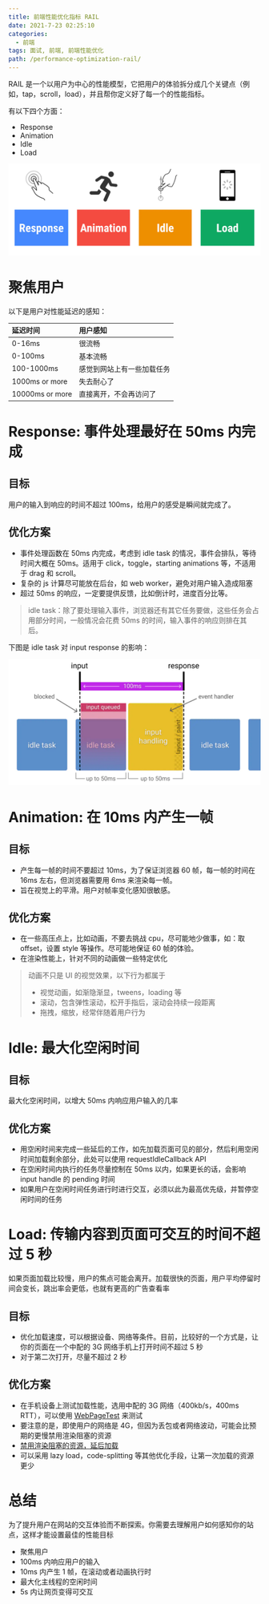 ```yaml
---
title: 前端性能优化指标 RAIL
date: 2021-7-23 02:25:10
categories:
  - 前端
tags: 面试, 前端, 前端性能优化
path: /performance-optimization-rail/
---
```


RAIL 是一个以用户为中心的性能模型，它把用户的体验拆分成几个关键点（例如，tap，scroll，load），并且帮你定义好了每一个的性能指标。

有以下四个方面：

- Response
- Animation
- Idle
- Load

![](res/2021-07-20-23-26-26.png)

# 聚焦用户

以下是用户对性能延迟的感知：

| 延迟时间        | 用户感知                   |
| :-------------- | :------------------------- |
| 0-16ms          | 很流畅                     |
| 0-100ms         | 基本流畅                   |
| 100-1000ms      | 感觉到网站上有一些加载任务 |
| 1000ms or more  | 失去耐心了                 |
| 10000ms or more | 直接离开，不会再访问了     |

# Response: 事件处理最好在 50ms 内完成

## 目标

用户的输入到响应的时间不超过 100ms，给用户的感受是瞬间就完成了。

## 优化方案

- 事件处理函数在 50ms 内完成，考虑到 idle task 的情况，事件会排队，等待时间大概在 50ms。适用于 click，toggle，starting animations 等，不适用于 drag 和 scroll。
- 复杂的 js 计算尽可能放在后台，如 web worker，避免对用户输入造成阻塞
- 超过 50ms 的响应，一定要提供反馈，比如倒计时，进度百分比等。

> idle task：除了要处理输入事件，浏览器还有其它任务要做，这些任务会占用部分时间，一般情况会花费 50ms 的时间，输入事件的响应则排在其后。

下图是 idle task 对 input response 的影响：

![](res/2021-07-20-23-32-38.png)

# Animation: 在 10ms 内产生一帧

## 目标

- 产生每一帧的时间不要超过 10ms，为了保证浏览器 60 帧，每一帧的时间在 16ms 左右，但浏览器需要用 6ms 来渲染每一帧。
- 旨在视觉上的平滑。用户对帧率变化感知很敏感。

## 优化方案

- 在一些高压点上，比如动画，不要去挑战 cpu，尽可能地少做事，如：取 offset，设置 style 等操作。尽可能地保证 60 帧的体验。
- 在渲染性能上，针对不同的动画做一些特定优化

> 动画不只是 UI 的视觉效果，以下行为都属于
>
> - 视觉动画，如渐隐渐显，tweens，loading 等
> - 滚动，包含弹性滚动，松开手指后，滚动会持续一段距离
> - 拖拽，缩放，经常伴随着用户行为

# Idle: 最大化空闲时间

## 目标

最大化空闲时间，以增大 50ms 内响应用户输入的几率

## 优化方案

- 用空闲时间来完成一些延后的工作，如先加载页面可见的部分，然后利用空闲时间加载剩余部分，此处可以使用 requestIdleCallback API
- 在空闲时间内执行的任务尽量控制在 50ms 以内，如果更长的话，会影响 input handle 的 pending 时间
- 如果用户在空闲时间任务进行时进行交互，必须以此为最高优先级，并暂停空闲时间的任务

# Load: 传输内容到页面可交互的时间不超过 5 秒

如果页面加载比较慢，用户的焦点可能会离开。加载很快的页面，用户平均停留时间会变长，跳出率会更低，也就有更高的广告查看率

## 目标

- 优化加载速度，可以根据设备、网络等条件。目前，比较好的一个方式是，让你的页面在一个中配的 3G 网络手机上打开时间不超过 5 秒
- 对于第二次打开，尽量不超过 2 秒

## 优化方案

- 在手机设备上测试加载性能，选用中配的 3G 网络（400kb/s，400ms RTT），可以使用 [WebPageTest](https://www.webpagetest.org/easy) 来测试
- 要注意的是，即使用户的网络是 4G，但因为丢包或者网络波动，可能会比预期的更慢禁用渲染阻塞的资源
- [禁用渲染阻塞的资源，延后加载](https://web.dev/render-blocking-resources/)
- 可以采用 lazy load，code-splitting 等其他优化手段，让第一次加载的资源更少

# 总结

为了提升用户在网站的交互体验而不断探索。你需要去理解用户如何感知你的站点，这样才能设置最佳的性能目标

- 聚焦用户
- 100ms 内响应用户的输入
- 10ms 内产生 1 帧，在滚动或者动画执行时
- 最大化主线程的空闲时间
- 5s 内让网页变得可交互

